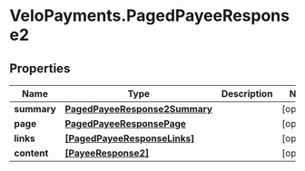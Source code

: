 # VeloPayments.PagedPayeeResponse2

## Properties

Name | Type | Description | Notes
------------ | ------------- | ------------- | -------------
**summary** | [**PagedPayeeResponse2Summary**](PagedPayeeResponse2Summary.md) |  | [optional] 
**page** | [**PagedPayeeResponsePage**](PagedPayeeResponsePage.md) |  | [optional] 
**links** | [**[PagedPayeeResponseLinks]**](PagedPayeeResponseLinks.md) |  | [optional] 
**content** | [**[PayeeResponse2]**](PayeeResponse2.md) |  | [optional] 



